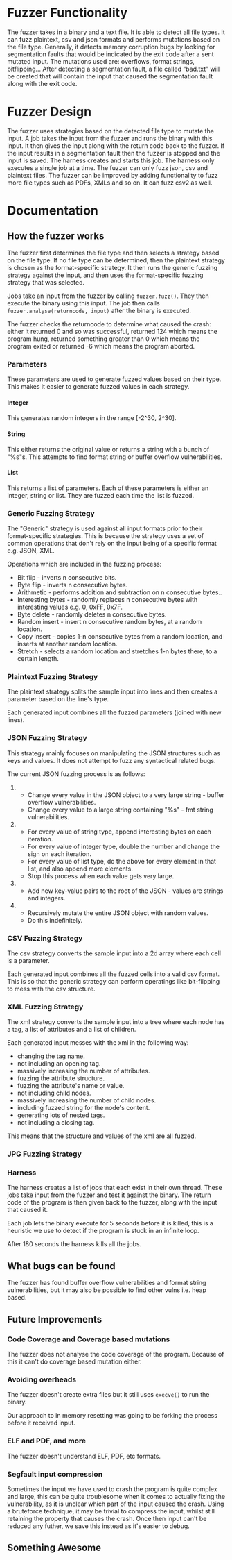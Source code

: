 # Fuzzer Functionality

The fuzzer takes in a binary and a text file. It is able to detect all file types.
It can fuzz plaintext, csv and json formats and performs mutations based on the file type.
Generally, it detects memory corruption bugs by looking for segmentation faults that would be
indicated by the exit code after a sent mutated input. The mutations used are: overflows, format
strings, bitflipping…
After detecting a segmentation fault, a file called “bad.txt” will be created that will contain the
input that caused the segmentation fault along with the exit code.

# Fuzzer Design

The fuzzer uses strategies based on the detected file type to mutate the input. A job takes the
input from the fuzzer and runs the binary with this input. It then gives the input along with the
return code back to the fuzzer. If the input results in a segmentation fault then the fuzzer is
stopped and the input is saved. The harness creates and starts this job.
The harness only executes a single job at a time.
The fuzzer can only fuzz json, csv and plaintext files. The fuzzer can be improved by adding
functionality to fuzz more file types such as PDFs, XMLs and so on.
It can fuzz csv2 as well.

# Documentation

## How the fuzzer works

The fuzzer first determines the file type and then selects a strategy based on the file type. If
no file type can be determined, then the plaintext strategy is chosen as the format-specific strategy. It then runs the generic fuzzing strategy against the input, and then uses the format-specific fuzzing strategy that was selected. 

Jobs take an input from the fuzzer by calling `fuzzer.fuzz()`. They then execute the binary using
this input. The job then calls `fuzzer.analyse(returncode, input)` after the binary is executed.

The fuzzer checks the returncode to determine what caused the crash: either it returned 0 and so was
successful, returned 124 which means the program hung, returned something greater than 0 which means
the program exited or returned -6 which means the program aborted.

### Parameters

These parameters are used to generate fuzzed values based on their type. This makes it easier to
generate fuzzed values in each strategy.

#### Integer

This generates random integers in the range [-2^30, 2^30].

#### String

This either returns the original value or returns a string with a bunch of "%s"s. This attempts to
find format string or buffer overflow vulnerabilities.

#### List

This returns a list of parameters. Each of these parameters is either an integer, string or list.
They are fuzzed each time the list is fuzzed.

### Generic Fuzzing Strategy

The "Generic" strategy is used against all input formats prior to their format-specific strategies.
This is because the strategy uses a set of common operations that don't rely on the input being of a specific format e.g. JSON, XML.

Operations which are included in the fuzzing process:
 - Bit flip - inverts n consecutive bits.
 - Byte flip - inverts n consecutive bytes.
 - Arithmetic - performs addition and subtraction on n consecutive bytes..
 - Interesting bytes - randomly replaces n consecutive bytes with interesting values e.g. 0, 0xFF, 0x7F.
 - Byte delete - randomly deletes n consecutive bytes.
 - Random insert - insert n consecutive random bytes, at a random location.
 - Copy insert - copies 1-n consecutive bytes from a random location, and inserts at another random location.
 - Stretch - selects a random location and stretches 1-n bytes there, to a certain length.

### Plaintext Fuzzing Strategy

The plaintext strategy splits the sample input into lines and then creates a parameter based on the
line's type.

Each generated input combines all the fuzzed parameters (joined with new lines).

### JSON Fuzzing Strategy

This strategy mainly focuses on manipulating the JSON structures such as keys and values.
It does not attempt to fuzz any syntactical related bugs.

The current JSON fuzzing process is as follows:

1. 
    - Change every value in the JSON object to a very large string - buffer overflow vulnerabilities.
    - Change every value to a large string containing "%s" - fmt string vulnerabilities.
2.
    - For every value of string type, append interesting bytes on each iteration.
    - For every value of integer type, double the number and change the sign on each iteration.
    - For every value of list type, do the above for every element in that list, and also append more elements.
    - Stop this process when each value gets very large.
3.
    - Add new key-value pairs to the root of the JSON - values are strings and integers.
4.
    - Recursively mutate the entire JSON object with random values.
    - Do this indefinitely.

### CSV Fuzzing Strategy

The csv strategy converts the sample input into a 2d array where each cell is a parameter.

Each generated input combines all the fuzzed cells into a valid csv format. This is so that the
generic strategy can perform operatings like bit-flipping to mess with the csv structure.

### XML Fuzzing Strategy

The xml strategy converts the sample input into a tree where each node has a tag, a list of
attributes and a list of children.

Each generated input messes with the xml in the following way:

- changing the tag name.
- not including an opening tag.
- massively increasing the number of attributes.
- fuzzing the attribute structure.
- fuzzing the attribute's name or value.
- not including child nodes.
- massively increasing the number of child nodes.
- including fuzzed string for the node's content.
- generating lots of nested tags.
- not including a closing tag.

This means that the structure and values of the xml are all fuzzed.

### JPG Fuzzing Strategy

### Harness

The harness creates a list of jobs that each exist in their own thread. These jobs take input from
the fuzzer and test it against the binary. The return code of the program is then given back to the
fuzzer, along with the input that caused it.

Each job lets the binary execute for 5 seconds before it is killed, this is a heuristic we use to detect if the program is stuck in an infinite loop.

After 180 seconds the harness kills all the jobs.

## What bugs can be found

The fuzzer has found buffer overflow vulnerabilities and format string vulnerabilities, but it may also be possible to find other vulns i.e. heap based.

## Future Improvements

### Code Coverage and Coverage based mutations

The fuzzer does not analyse the code coverage of the program. Because of this it can't do coverage
based mutation either.

### Avoiding overheads

The fuzzer doesn't create extra files but it still uses `execve()` to run the binary.

Our approach to in memory resetting was going to be forking the process before it received input.

### ELF and PDF, and more

The fuzzer doesn't understand ELF, PDF, etc formats.

### Segfault input compression

Sometimes the input we have used to crash the program is quite complex and large, this can be quite troublesome when it comes to actually fixing the vulnerability, as it is unclear which part of the input caused the crash.
Using a bruteforce technique, it may be trivial to compress the input, whilst still retaining the property that causes the crash.
Once then input can't be reduced any futher, we save this instead as it's easier to debug.

## Something Awesome
